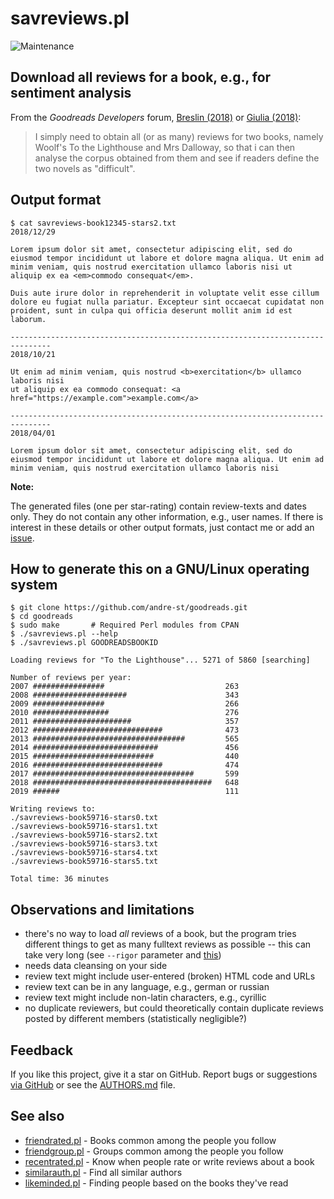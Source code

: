 # savreviews.pl

![Maintenance](https://img.shields.io/maintenance/yes/2019.svg)


## Download all reviews for a book, e.g., for sentiment analysis

From the _Goodreads Developers_ forum, 
[Breslin (2018)](https://web.archive.org/web/20190525014427/https://www.goodreads.com/topic/show/19484417-increase-the-visible-number-of-ratings-of-a-book)
or [Giulia (2018)](https://web.archive.org/web/20190525014339/https://www.goodreads.com/topic/show/19477061-how-can-i-extract-all-reviews-full-text-for-a-specific-book):

> I simply need to obtain all (or as many) reviews for two books, namely
> Woolf's To the Lighthouse and Mrs Dalloway, so that i can then analyse
> the corpus obtained from them and see if readers define the two novels
> as "difficult".


## Output format
```console
$ cat savreviews-book12345-stars2.txt
2018/12/29

Lorem ipsum dolor sit amet, consectetur adipiscing elit, sed do
eiusmod tempor incididunt ut labore et dolore magna aliqua. Ut enim ad
minim veniam, quis nostrud exercitation ullamco laboris nisi ut
aliquip ex ea <em>commodo consequat</em>. 

Duis aute irure dolor in reprehenderit in voluptate velit esse cillum 
dolore eu fugiat nulla pariatur. Excepteur sint occaecat cupidatat non 
proident, sunt in culpa qui officia deserunt mollit anim id est laborum.

-------------------------------------------------------------------------------
2018/10/21

Ut enim ad minim veniam, quis nostrud <b>exercitation</b> ullamco laboris nisi 
ut aliquip ex ea commodo consequat: <a href="https://example.com">example.com</a>

-------------------------------------------------------------------------------
2018/04/01

Lorem ipsum dolor sit amet, consectetur adipiscing elit, sed do
eiusmod tempor incididunt ut labore et dolore magna aliqua. Ut enim ad
minim veniam, quis nostrud exercitation ullamco laboris nisi
```

**Note:**

The generated files (one per star-rating) contain review-texts and dates only. 
They do not contain any other information, e.g., user names.
If there is interest in these details or other output formats, just contact 
me or add an [issue](https://github.com/andre-st/goodreads/issues).



## How to generate this on a GNU/Linux operating system

```console
$ git clone https://github.com/andre-st/goodreads.git
$ cd goodreads
$ sudo make       # Required Perl modules from CPAN
$ ./savreviews.pl --help
$ ./savreviews.pl GOODREADSBOOKID

Loading reviews for "To the Lighthouse"... 5271 of 5860 [searching]

Number of reviews per year:
2007 ################                           263
2008 #####################                      343
2009 ################                           266
2010 #################                          276
2011 ######################                     357
2012 #############################              473
2013 ##################################         565
2014 ############################               456
2015 ###########################                440
2016 #############################              474
2017 ####################################       599
2018 ########################################   648
2019 ######                                     111

Writing reviews to:
./savreviews-book59716-stars0.txt
./savreviews-book59716-stars1.txt
./savreviews-book59716-stars2.txt
./savreviews-book59716-stars3.txt
./savreviews-book59716-stars4.txt
./savreviews-book59716-stars5.txt

Total time: 36 minutes
```


## Observations and limitations

- there's no way to load _all_ reviews of a book, but the program 
  tries different things to get as many fulltext reviews as 
  possible -- this can take very long (see `--rigor` parameter and [this](dict/))
- needs data cleansing on your side
- review text might include user-entered (broken) HTML code and URLs
- review text can be in any language, e.g., german or russian
- review text might include non-latin characters, e.g., cyrillic
- no duplicate reviewers, but could theoretically contain duplicate 
  reviews posted by different members (statistically negligible?)


## Feedback

If you like this project, give it a star on GitHub.
Report bugs or suggestions [via GitHub](https://github.com/andre-st/goodreads/issues) 
or see the [AUTHORS.md](AUTHORS.md) file.


## See also

- [friendrated.pl](friendrated.md) - Books common among the people you follow
- [friendgroup.pl](friendgroup.md) - Groups common among the people you follow
- [recentrated.pl](recentrated.md) - Know when people rate or write reviews about a book
- [similarauth.pl](similarauth.md) - Find all similar authors
- [likeminded.pl](likeminded.md)   - Finding people based on the books they've read
 

